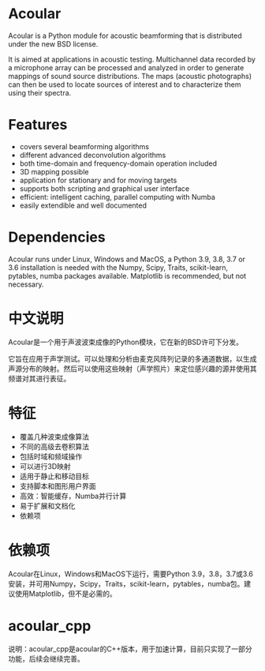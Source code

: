 # Acoular
Acoular is a Python module for acoustic beamforming that is distributed under the new BSD license. 

It is aimed at applications in acoustic testing. Multichannel data recorded by a microphone array can be processed and analyzed in order to generate mappings of sound source distributions. The maps (acoustic photographs) can then be used to locate sources of interest and to characterize them using their spectra. 

# Features
- covers several beamforming algorithms 
- different advanced deconvolution algorithms
- both time-domain and frequency-domain operation included
- 3D mapping possible
- application for stationary and for moving targets
- supports both scripting and graphical user interface
- efficient: intelligent caching, parallel computing with Numba
- easily extendible and well documented

# Dependencies
Acoular runs under Linux, Windows and MacOS, a Python 3.9, 3.8, 3.7 or 3.6 installation is needed with the Numpy, Scipy, Traits, scikit-learn, pytables, numba packages available. Matplotlib is recommended, but not necessary.

# 中文说明
Acoular是一个用于声波波束成像的Python模块，它在新的BSD许可下分发。

它旨在应用于声学测试。可以处理和分析由麦克风阵列记录的多通道数据，以生成声源分布的映射。然后可以使用这些映射（声学照片）来定位感兴趣的源并使用其频谱对其进行表征。

# 特征
- 覆盖几种波束成像算法
- 不同的高级去卷积算法
- 包括时域和频域操作
- 可以进行3D映射
- 适用于静止和移动目标
- 支持脚本和图形用户界面
- 高效：智能缓存，Numba并行计算
- 易于扩展和文档化
- 依赖项

# 依赖项
Acoular在Linux，Windows和MacOS下运行，需要Python 3.9，3.8，3.7或3.6安装，并可用Numpy，Scipy，Traits，scikit-learn，pytables，numba包。建议使用Matplotlib，但不是必需的。

# acoular_cpp

说明：acoular_cpp是acoular的C++版本，用于加速计算，目前只实现了一部分功能，后续会继续完善。